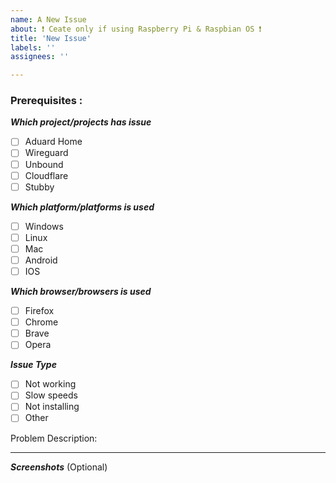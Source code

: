 ```yaml
---
name: A New Issue
about: ❗ Ceate only if using Raspberry Pi & Raspbian OS ❗
title: 'New Issue'
labels: ''
assignees: ''

---
```


<!-- Before making issue please meet Prerequisites (Required) -->

### Prerequisites : <!-- to select : "[X]" -->

**_Which project/projects has issue_**

- [ ] Aduard Home
- [ ] Wireguard
- [ ] Unbound
- [ ] Cloudflare
- [ ] Stubby 

**_Which platform/platforms is used_**

- [ ] Windows
- [ ] Linux
- [ ] Mac
- [ ] Android
- [ ] IOS

**_Which browser/browsers is used_**

- [ ] Firefox
- [ ] Chrome
- [ ] Brave
- [ ] Opera

**_Issue Type_**

- [ ] Not working
- [ ] Slow speeds
- [ ] Not installing
- [ ] Other <!-- explain in problem description -->

Problem Description:

<!-- Explain here -->

---

**_Screenshots_**
(Optional)

